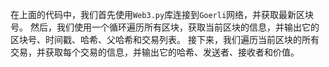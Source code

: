 在上面的代码中，我们首先使用`Web3.py`库连接到`Goerli`网络，并获取最新区块号。
然后，我们使用一个循环遍历所有区块，获取当前区块的信息，并输出它的区块号、时间戳、哈希、父哈希和交易列表。
接下来，我们遍历当前区块的所有交易，并获取每个交易的信息，并输出它的哈希、发送者、接收者和价值。
